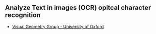 ## Analyze Text in images (OCR) opitcal character recognition

- [Visual Geometry Group - University of Oxford](https://www.robots.ox.ac.uk/~vgg/software)